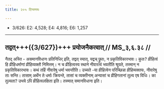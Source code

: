 ```yaml
---
title: २०५ टिप्पणयः

---
```

- 3/626: E2: 4,528; E4: 4,816; E6: 1,257

____________________________________________


## तद्वत्+++({3/627})+++ प्रयोजनैकत्वात् // MS_३,६.३८ //

नैतद् अस्ति - असमानविधानः प्रतिनिधिर् इति, तद्वत् स्यात्, यद्वच् छ्रुतः, न प्रकृतिविकारभावः। कुतः? व्रीहित्वं हि व्रीहिधर्माणां व्रीहिव्यक्तौ निमित्तम्। न च व्रीहित्वस्य स्थाने नीवारत्वं भवतीति श्रूयते, तस्मान् न प्रकृतिविकारभावः। कथं तर्हि नीवारेषु धर्मा भवन्तीति। उच्यते -या व्रीहित्वेन परिच्छिन्ना व्रीहिव्यक्तयः, नीवारेषु ताः सन्ति। तासाम् अर्थेन ते धर्माः क्रियन्ते, तासां च व्यक्तीनाम् अन्यासां च व्रीहिगतानां तुल्य एष विधिः। का तुल्यता? उभये ऽपि व्रीहित्वलक्षिता इति। तस्मात् समानविधाना इति।